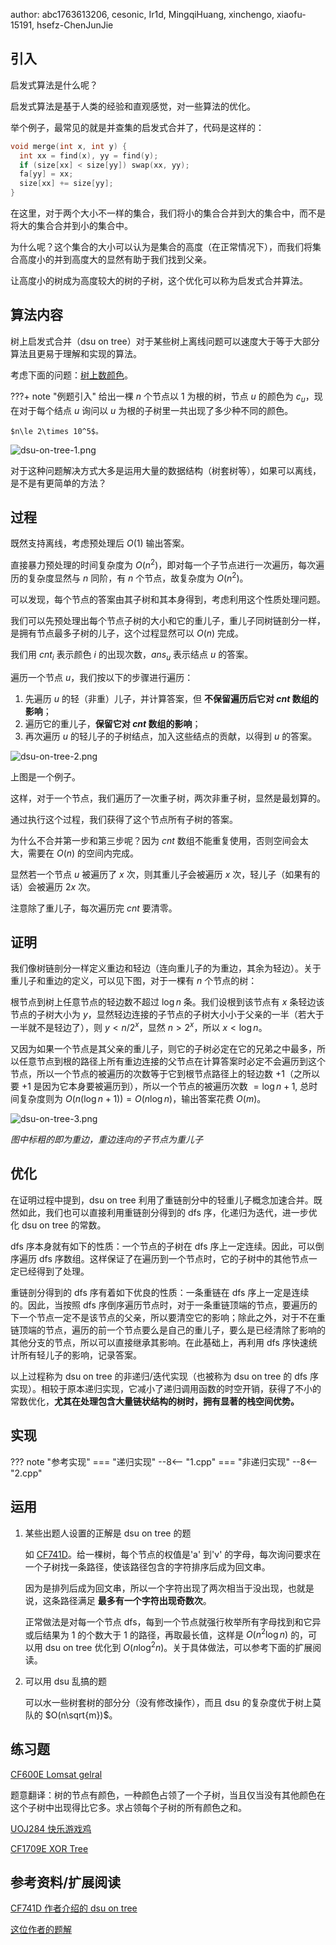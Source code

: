 author: abc1763613206, cesonic, Ir1d, MingqiHuang, xinchengo, xiaofu-15191, hsefz-ChenJunJie

## 引入

启发式算法是什么呢？

启发式算法是基于人类的经验和直观感觉，对一些算法的优化。

举个例子，最常见的就是并查集的启发式合并了，代码是这样的：

```cpp
void merge(int x, int y) {
  int xx = find(x), yy = find(y);
  if (size[xx] < size[yy]) swap(xx, yy);
  fa[yy] = xx;
  size[xx] += size[yy];
}
```

在这里，对于两个大小不一样的集合，我们将小的集合合并到大的集合中，而不是将大的集合合并到小的集合中。

为什么呢？这个集合的大小可以认为是集合的高度（在正常情况下），而我们将集合高度小的并到高度大的显然有助于我们找到父亲。

让高度小的树成为高度较大的树的子树，这个优化可以称为启发式合并算法。

## 算法内容

树上启发式合并（dsu on tree）对于某些树上离线问题可以速度大于等于大部分算法且更易于理解和实现的算法。

考虑下面的问题：[树上数颜色](https://www.luogu.com.cn/problem/U41492)。

???+ note "例题引入"
    给出一棵 $n$ 个节点以 $1$ 为根的树，节点 $u$ 的颜色为 $c_u$，现在对于每个结点 $u$ 询问以 $u$ 为根的子树里一共出现了多少种不同的颜色。
    
    $n\le 2\times 10^5$。

![dsu-on-tree-1.png](./images/dsu-on-tree-1.svg)

对于这种问题解决方式大多是运用大量的数据结构（树套树等），如果可以离线，是不是有更简单的方法？

## 过程

既然支持离线，考虑预处理后 $O(1)$ 输出答案。

直接暴力预处理的时间复杂度为 $O(n^2)$，即对每一个子节点进行一次遍历，每次遍历的复杂度显然与 $n$ 同阶，有 $n$ 个节点，故复杂度为 $O(n^2)$。

可以发现，每个节点的答案由其子树和其本身得到，考虑利用这个性质处理问题。

我们可以先预处理出每个节点子树的大小和它的重儿子，重儿子同树链剖分一样，是拥有节点最多子树的儿子，这个过程显然可以 $O(n)$ 完成。

我们用 $cnt_i$ 表示颜色 $i$ 的出现次数，$ans_u$ 表示结点 $u$ 的答案。

遍历一个节点 $u$，我们按以下的步骤进行遍历：

1.  先遍历 $u$ 的轻（非重）儿子，并计算答案，但 **不保留遍历后它对 $cnt$ 数组的影响**；
2.  遍历它的重儿子，**保留它对 $cnt$ 数组的影响**；
3.  再次遍历 $u$ 的轻儿子的子树结点，加入这些结点的贡献，以得到 $u$ 的答案。

![dsu-on-tree-2.png](./images/dsu-on-tree-2.svg)

上图是一个例子。

这样，对于一个节点，我们遍历了一次重子树，两次非重子树，显然是最划算的。

通过执行这个过程，我们获得了这个节点所有子树的答案。

为什么不合并第一步和第三步呢？因为 $cnt$ 数组不能重复使用，否则空间会太大，需要在 $O(n)$ 的空间内完成。

显然若一个节点 $u$ 被遍历了 $x$ 次，则其重儿子会被遍历 $x$ 次，轻儿子（如果有的话）会被遍历 $2x$ 次。

注意除了重儿子，每次遍历完 $cnt$ 要清零。

## 证明

我们像树链剖分一样定义重边和轻边（连向重儿子的为重边，其余为轻边）。关于重儿子和重边的定义，可以见下图，对于一棵有 $n$ 个节点的树：

根节点到树上任意节点的轻边数不超过 $\log n$ 条。我们设根到该节点有 $x$ 条轻边该节点的子树大小为 $y$，显然轻边连接的子节点的子树大小小于父亲的一半（若大于一半就不是轻边了），则 $y<n/2^x$，显然 $n>2^x$，所以 $x<\log n$。

又因为如果一个节点是其父亲的重儿子，则它的子树必定在它的兄弟之中最多，所以任意节点到根的路径上所有重边连接的父节点在计算答案时必定不会遍历到这个节点，所以一个节点的被遍历的次数等于它到根节点路径上的轻边数 $+1$（之所以要 $+1$ 是因为它本身要被遍历到），所以一个节点的被遍历次数 $=\log n+1$, 总时间复杂度则为 $O(n(\log n+1))=O(n\log n)$，输出答案花费 $O(m)$。

![dsu-on-tree-3.png](./images/dsu-on-tree-3.svg)

*图中标粗的即为重边，重边连向的子节点为重儿子*

## 优化

在证明过程中提到，dsu on tree 利用了重链剖分中的轻重儿子概念加速合并。既然如此，我们也可以直接利用重链剖分得到的 dfs 序，化递归为迭代，进一步优化 dsu on tree 的常数。

dfs 序本身就有如下的性质：一个节点的子树在 dfs 序上一定连续。因此，可以倒序遍历 dfs 序数组。这样保证了在遍历到一个节点时，它的子树中的其他节点一定已经得到了处理。

重链剖分得到的 dfs 序有着如下优良的性质：一条重链在 dfs 序上一定是连续的。因此，当按照 dfs 序倒序遍历节点时，对于一条重链顶端的节点，要遍历的下一个节点一定不是该节点的父亲，所以要清空它的影响；除此之外，对于不在重链顶端的节点，遍历的前一个节点要么是自己的重儿子，要么是已经清除了影响的其他分支的节点，所以可以直接继承其影响。在此基础上，再利用 dfs 序快速统计所有轻儿子的影响，记录答案。

以上过程称为 dsu on tree 的非递归/迭代实现（也被称为 dsu on tree 的 dfs 序实现）。相较于原本递归实现，它减小了递归调用函数的时空开销，获得了不小的常数优化，**尤其在处理包含大量链状结构的树时，拥有显著的栈空间优势。**

## 实现

??? note "参考实现"
    === "递归实现"
         --8<-- "1.cpp"
    === "非递归实现"
         --8<-- "2.cpp"

## 运用

1.  某些出题人设置的正解是 dsu on tree 的题

    如 [CF741D](http://codeforces.com/problemset/problem/741/D)。给一棵树，每个节点的权值是'a' 到'v' 的字母，每次询问要求在一个子树找一条路径，使该路径包含的字符排序后成为回文串。

    因为是排列后成为回文串，所以一个字符出现了两次相当于没出现，也就是说，这条路径满足 **最多有一个字符出现奇数次**。

    正常做法是对每一个节点 dfs，每到一个节点就强行枚举所有字母找到和它异或后结果为 1 的个数大于 1 的路径，再取最长值，这样是 $O(n^2\log n)$ 的，可以用 dsu on tree 优化到 $O(n\log^2n)$。关于具体做法，可以参考下面的扩展阅读。

2.  可以用 dsu 乱搞的题

    可以水一些树套树的部分分（没有修改操作），而且 dsu 的复杂度优于树上莫队的 $O(n\sqrt{m})$。

## 练习题

[CF600E Lomsat gelral](http://codeforces.com/problemset/problem/600/E)

题意翻译：树的节点有颜色，一种颜色占领了一个子树，当且仅当没有其他颜色在这个子树中出现得比它多。求占领每个子树的所有颜色之和。

[UOJ284 快乐游戏鸡](https://uoj.ac/problem/284)

[CF1709E XOR Tree](https://codeforces.com/contest/1709/problem/E)

## 参考资料/扩展阅读

[CF741D 作者介绍的 dsu on tree](http://codeforces.com/blog/entry/44351)

[这位作者的题解](http://codeforces.com/blog/entry/48871)

